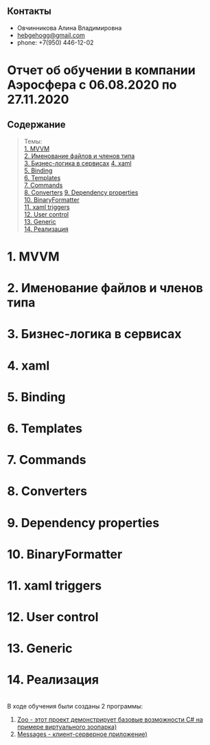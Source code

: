 ## Контакты
- Овчинникова Алина Владимировна
- hebgehogg@gmail.com
- phone: +7(950) 446-12-02

# Отчет об обучении в компании Аэросфера с 06.08.2020 по 27.11.2020

## Содержание 
> Темы:  
[1. MVVM](#MVVM)  
[2. Именование файлов и членов типа](#name)  
[3. Бизнес-логика в сервисах](#business)
[4. xaml](#xaml)  
[5. Binding](#binding)  
[6. Templates](#template)  
[7. Commands](#command)  
[8. Converters](#converter) 
[9. Dependency properties](#dependencyproperties)  
[10. BinaryFormatter](#binaryformatter)  
[11. xaml triggers](#trigger)  
[12. User control](#control)  
[13. Generic](#generic)  
[14. Реализация](#realization)

<a name="MVVM"><h1>1. MVVM</h1></a>

<a name="name"><h1>2. Именование файлов и членов типа</h1></a>

<a name="business"><h1>3. Бизнес-логика в сервисах</h1></a>

<a name="xaml"><h1>4. xaml</h1></a>

<a name="binding"><h1>5. Binding</h1></a>

<a name="template"><h1>6. Templates</h1></a>

<a name="command"><h1>7. Commands</h1></a>

<a name="converter"><h1>8. Converters</h1></a>

<a name="dependencyproperties"><h1>9. Dependency properties</h1></a>

<a name="binaryformatter"><h1>10. BinaryFormatter</h1></a>

<a name="trigger"><h1>11. xaml triggers</h1></a>

<a name="control"><h1>12. User control</h1></a>

<a name="generic"><h1>13. Generic</h1></a>

<a name="realization"><h1>14. Реализация</h1></a>  
В ходе обучения были созданы 2 программы:
1. [Zoo - этот проект демонстрирует базовые возможности C# на примере виртуального зоопарка)](https://github.com/hebgehogg/Zoo)  
2. [Messages - клиент-серверное приложение)](https://github.com/hebgehogg/Messages)  
